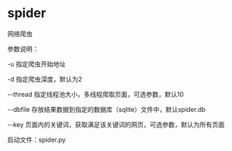 spider
======

网络爬虫

参数说明：

-u 指定爬虫开始地址

-d 指定爬虫深度，默认为2

--thread 指定线程池大小，多线程爬取页面，可选参数，默认10

--dbfile 存放结果数据到指定的数据库（sqlite）文件中，默认spider.db

--key 页面内的关键词，获取满足该关键词的网页，可选参数，默认为所有页面

启动文件：spider.py
